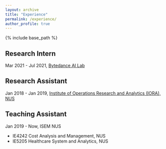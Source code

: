 ```yaml
---
layout: archive
title: "Experience"
permalink: /experience/
author_profile: true
---
```


{% include base_path %}

## Research Intern
Mar 2021 - Jul 2021,
[Bytedance AI Lab](https://ailab.bytedance.com)



## Research Assistant
Jan 2018 - Jan 2019,
[Institute of Operations Research and Analytics (IORA), NUS](https://iora.nus.edu.sg)


  
## Teaching Assistant
Jan 2019 - Now, ISEM NUS
* IE4242 Cost Analysis and Management, NUS
* IE5205 Healthcare System and Analytics, NUS


